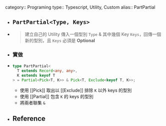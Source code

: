 category:: Programing
type:: Typescript, Utility, Custom
alias:: PartPartial

- ## `PartPartial<Type, Keys>`
- > 建立自己的 Utility
  > 傳入一個型別 `Type` & 其中幾個 Key `Keys`，回傳一個新的型別，且 `Keys` 必須是 **Optional**
- ### 實做
- ```typescript
  type PartPartial<
    T extends Record<any, any>,
    K extends keyof T
  > = Partial<Pick<T, K>> & Pick<T, Exclude<keyof T, K>>;
  ```
	- 使用 [[Pick]] 取出以 [[Exclude]] 排除 `K` 以外 keys 的型別
	- 使用 [[Partial]] 包含 `K` 的 keys 的型別
	- 將兩者聯集 `&`
- ## Reference
